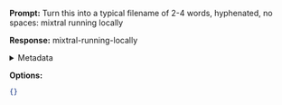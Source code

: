 **Prompt:**
Turn this into a typical filename of  2-4 words, hyphenated, no spaces: mixtral running locally

**Response:**
mixtral-running-locally

<details><summary>Metadata</summary>

- Duration: 358 ms
- Datetime: 2024-01-11T21:08:46.823243
- Model: gpt-3.5-turbo-0613

</details>

**Options:**
```json
{}
```

